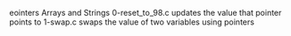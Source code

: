 eointers Arrays and Strings
0-reset_to_98.c updates the value that pointer points to
1-swap.c swaps the value of two variables using pointers
